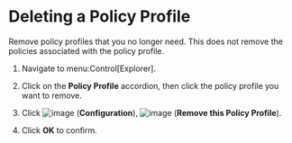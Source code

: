 # Deleting a Policy Profile

Remove policy profiles that you no longer need. This does not remove the
policies associated with the policy profile.

1.  Navigate to menu:Control\[Explorer\].

2.  Click on the **Policy Profile** accordion, then click the policy
    profile you want to remove.

3.  Click ![image](../images/1847.png) (**Configuration**),
    ![image](../images/1861.png) (**Remove this Policy Profile**).

4.  Click **OK** to confirm.

